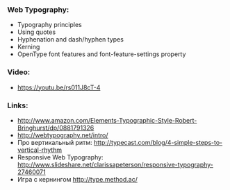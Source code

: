 ### Web Typography:
  - Typography principles
  - Using quotes
  - Hyphenation and dash/hyphen types
  - Kerning
  - OpenType font features and font-feature-settings property

### Video:
  - https://youtu.be/rs011J8cT-4
  
### Links:
* http://www.amazon.com/Elements-Typographic-Style-Robert-Bringhurst/dp/0881791326
* http://webtypography.net/intro/
* Про вертикальный ритм: http://typecast.com/blog/4-simple-steps-to-vertical-rhythm
* Responsive Web Typography: http://www.slideshare.net/clarissapeterson/responsive-typography-27460071
* Игра с кернингом http://type.method.ac/
